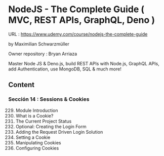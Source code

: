 # NodeJS - The Complete Guide ( MVC, REST APIs, GraphQL, Deno )

URL : https://www.udemy.com/course/nodejs-the-complete-guide

by Maximilian Schwarzmüller

Owner repository : Bryan Arriaza

Master Node JS & Deno.js, build REST APIs with Node.js, GraphQL APIs, add Authentication, use MongoDB, SQL & much more!

## Content

### Sección 14 : Sessions & Cookies

229. Module Introduction
230. What is a Cookie?
231. The Current Project Status
232. Optional: Creating the Login Form
233. Adding the Request Driven Login Solution
234. Setting a Cookie
235. Manipulating Cookies
236. Configuring Cookies
